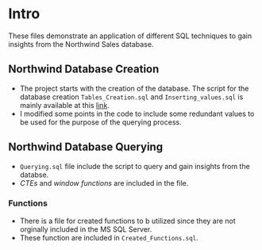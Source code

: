 # Intro
These files demonstrate an application of different SQL techniques to gain insights from the Northwind Sales database.
## Northwind Database Creation
- The project starts with the creation of the database. The script for the database creation `Tables_Creation.sql` and `Inserting_values.sql` is mainly available at this <a href="https://docs.yugabyte.com/preview/sample-data/northwind/">link</a>.
- I modified some points in the code to include some redundant values to be used for the purpose of the querying process.

## Northwind Database Querying
- `Querying.sql` file include the script to query and gain insights from the databse.
- *CTEs* and *window functions* are included in the file.

### Functions
- There is a file for created functions to b utilized since they are not orginally included in the MS SQL Server.
- These function are included in `Created_Functions.sql`.
